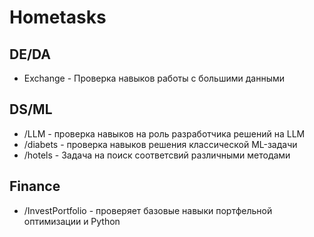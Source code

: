 # Hometasks

## DE/DA
- Exchange - Проверка навыков работы с большими данными

## DS/ML
- /LLM - проверка навыков на роль разработчика решений на LLM
- /diabets - проверка навыков решения классической ML-задачи
- /hotels - Задача на поиск соответсвий различными методами

## Finance
- /InvestPortfolio - проверяет базовые навыки портфельной оптимизации и Python
